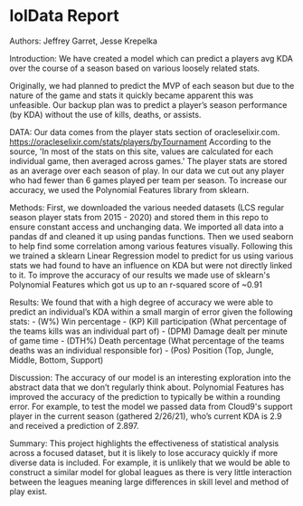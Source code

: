 # lolData Report
Authors: Jeffrey Garret, Jesse Krepelka

Introduction:
We have created a model which can predict a players avg KDA over the course of a season based on various loosely related stats.

Originally, we had planned to predict the MVP of each season but due to the nature of the game and stats it quickly became apparent this was unfeasible. Our backup plan was to predict a player’s season performance (by KDA) without the use of kills, deaths, or assists.

DATA: 
Our data comes from the player stats section of oracleselixir.com. https://oracleselixir.com/stats/players/byTournament
According to the source, 'In most of the stats on this site, values are calculated for each individual game, then averaged across games.'
The player stats are stored as an average over each season of play. 
In our data we cut out any player who had fewer than 6 games played per team per season.
To increase our accuracy, we used the Polynomial Features library from sklearn.

Methods: 
First, we downloaded the various needed datasets (LCS regular season player stats from 2015 - 2020) and stored them in this repo to ensure constant access and unchanging data.
We imported all data into a pandas df and cleaned it up using pandas functions. 
Then we used seaborn to help find some correlation among various features visually.
Following this we trained a sklearn Linear Regression model to predict for us using various stats we had found to have an influence on KDA but were not directly linked to it.
To improve the accuracy of our results we made use of sklearn's Polynomial Features which got us up to an r-squared score of ~0.91

Results: 
We found that with a high degree of accuracy we were able to predict an individual’s KDA within a small margin of error given the following stats: 
	- (W%) Win percentage
	- (KP) Kill participation (What percentage of the teams kills was an individual part of)
	- (DPM) Damage dealt per minute of game time
	- (DTH%) Death percentage (What percentage of the teams deaths was an individual responsible for)
	- (Pos) Position (Top, Jungle, Middle, Bottom, Support)

Discussion: 
The accuracy of our model is an interesting exploration into the abstract data that we don’t regularly think about. Polynomial Features has improved the accuracy of the prediction to typically be within a rounding error. For example, to test the model we passed data from Cloud9's support player in the current season (gathered 2/26/21), who’s current KDA is 2.9 and received a prediction of 2.897.
	
Summary:
This project highlights the effectiveness of statistical analysis across a focused dataset, but it is likely to lose accuracy quickly if more diverse data is included. For example, it is unlikely that we would be able to construct a similar model for global leagues as there is very little interaction between the leagues meaning large differences in skill level and method of play exist.
